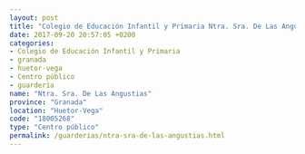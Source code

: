 ```yaml
---
layout: post
title: "Colegio de Educación Infantil y Primaria Ntra. Sra. De Las Angustias"
date: 2017-09-20 20:57:05 +0200
categories:
- Colegio de Educación Infantil y Primaria
- granada
- huetor-vega
- Centro público
- guarderia
name: "Ntra. Sra. De Las Angustias"
province: "Granada"
location: "Huetor-Vega"
code: "18005268"
type: "Centro público"
permalink: /guarderias/ntra-sra-de-las-angustias.html
---
```

